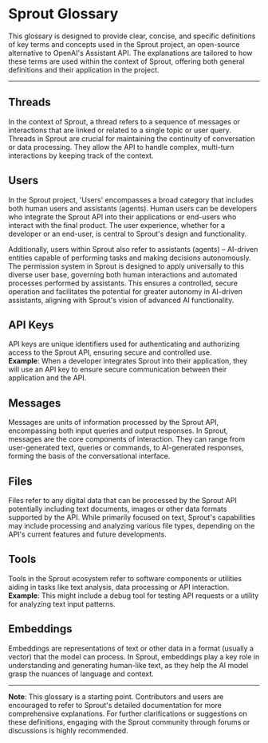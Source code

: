 # Sprout Glossary

This glossary is designed to provide clear, concise, and specific definitions of key terms and concepts used in the Sprout project, an open-source alternative to OpenAI's Assistant API. The explanations are tailored to how these terms are used within the context of Sprout, offering both general definitions and their application in the project.

---

## Threads

In the context of Sprout, a thread refers to a sequence of messages or interactions that are linked or related to a single topic or user query. Threads in Sprout are crucial for maintaining the continuity of conversation or data processing. They allow the API to handle complex, multi-turn interactions by keeping track of the context.

## Users

In the Sprout project, 'Users' encompasses a broad category that includes both human users and assistants (agents). Human users can be developers who integrate the Sprout API into their applications or end-users who interact with the final product. The user experience, whether for a developer or an end-user, is central to Sprout's design and functionality.

Additionally, users within Sprout also refer to assistants (agents) – AI-driven entities capable of performing tasks and making decisions autonomously. The permission system in Sprout is designed to apply universally to this diverse user base, governing both human interactions and automated processes performed by assistants. This ensures a controlled, secure operation and facilitates the potential for greater autonomy in AI-driven assistants, aligning with Sprout's vision of advanced AI functionality.

## API Keys

API keys are unique identifiers used for authenticating and authorizing access to the Sprout API, ensuring secure and controlled use.
  <br>
**Example**: When a developer integrates Sprout into their application, they will use an API key to ensure secure communication between their application and the API.

## Messages

Messages are units of information processed by the Sprout API, encompassing both input queries and output responses. In Sprout, messages are the core components of interaction. They can range from user-generated text, queries or commands, to AI-generated responses, forming the basis of the conversational interface.

## Files

Files refer to any digital data that can be processed by the Sprout API potentially including text documents, images or other data formats supported by the API. While primarily focused on text, Sprout's capabilities may include processing and analyzing various file types, depending on the API's current features and future developments.

## Tools

Tools in the Sprout ecosystem refer to software components or utilities aiding in tasks like text analysis, data processing or API interaction.
**Example**: This might include a debug tool for testing API requests or a utility for analyzing text input patterns.

## Embeddings

Embeddings are representations of text or other data in a format (usually a vector) that the model can process. In Sprout, embeddings play a key role in understanding and generating human-like text, as they help the AI model grasp the nuances of language and context.

---

**Note**: This glossary is a starting point. Contributors and users are encouraged to refer to Sprout's detailed documentation for more comprehensive explanations. For further clarifications or suggestions on these definitions, engaging with the Sprout community through forums or discussions is highly recommended. 
